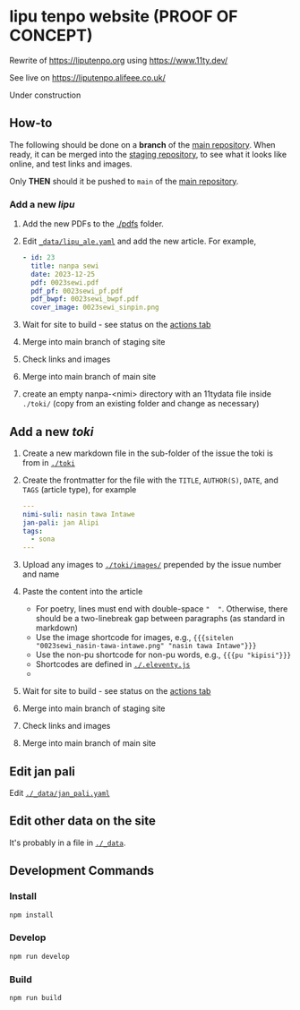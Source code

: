 # lipu tenpo website (PROOF OF CONCEPT)

Rewrite of <https://liputenpo.org> using <https://www.11ty.dev/>

See live on <https://liputenpo.alifeee.co.uk/>

Under construction

## How-to

The following should be done on a **branch** of the [main repository](https://github.com/lipu-tenpo/liputenpo.org). When ready, it can be merged into the [staging repository](https://github.com/lipu-tenpo/liputenpo.org.test), to see what it looks like online, and test links and images.

Only **THEN** should it be pushed to `main` of the [main repository](https://github.com/lipu-tenpo/liputenpo.org).

### Add a new *lipu*

1. Add the new PDFs to the [./pdfs](./pdfs/) folder.
1. Edit [`_data/lipu_ale.yaml`](./_data/lipu_ale.yaml) and add the new article. For example,

     ```yaml
     - id: 23
       title: nanpa sewi
       date: 2023-12-25
       pdf: 0023sewi.pdf
       pdf_pf: 0023sewi_pf.pdf
       pdf_bwpf: 0023sewi_bwpf.pdf
       cover_image: 0023sewi_sinpin.png
     ```

1. Wait for site to build - see status on the [actions tab](https://github.com/lipu-tenpo/liputenpo.org/actions)
1. Merge into main branch of staging site
1. Check links and images
1. Merge into main branch of main site
1. create an empty nanpa-\<nimi\> directory with an 11tydata file inside `./toki/` (copy from an existing folder and change as necessary)

## Add a new *toki*

1. Create a new markdown file in the sub-folder of the issue the toki is from in [`./toki`](./toki/)
1. Create the frontmatter for the file with the `TITLE`, `AUTHOR(S)`, `DATE`, and `TAGS` (article type), for example

      ```yaml
      ---
      nimi-suli: nasin tawa Intawe
      jan-pali: jan Alipi
      tags:
        - sona
      ---
      ```

1. Upload any images to [`./toki/images/`](./toki/images/) prepended by the issue number and name
1. Paste the content into the article
    - For poetry, lines must end with double-space `"  "`. Otherwise, there should be a two-linebreak gap between paragraphs (as standard in markdown)
    - Use the image shortcode for images, e.g., `{{{sitelen "0023sewi_nasin-tawa-intawe.png" "nasin tawa Intawe"}}}`
    - Use the non-pu shortcode for non-pu words, e.g., `{{{pu "kipisi"}}}`
    - Shortcodes are defined in [`./.eleventy.js`](./.eleventy.js)
    - 
2. Wait for site to build - see status on the [actions tab](https://github.com/lipu-tenpo/liputenpo.org/actions)
3. Merge into main branch of staging site
4. Check links and images
5. Merge into main branch of main site

## Edit jan pali

Edit [`./_data/jan_pali.yaml`](./_data/jan_pali.yaml)

## Edit other data on the site

It's probably in a file in [`./_data`](./_data/).

## Development Commands

### Install

```bash
npm install
```

### Develop

```bash
npm run develop
```

### Build

```bash
npm run build
```
